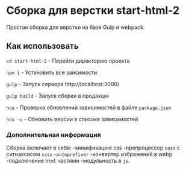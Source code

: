 # Сборка для верстки start-html-2
Простая сборка для верстки на базе Gulp и webpack.

## Как использовать

`cd start-html-2` - Перейти директорию проекта

`npm i` - Установить все заисимости

`gulp` - Запуск сервера http://localhost:3000/

`gulp build` - Запуск сборки в продакшн

`ncu` - Проверка обновлений зависимостей в файле `package.json`

`ncu -u` - Обновить версии в списоке зависимостей

### Дополнительная информация

Сборка включает в себя:
-минификацию css
-препроцессор `sass` с ситнаксисом `scss`
-`autoprefixer`
-конвертер избражений в webp
-подключение `html` частями
-модульность в `js`.
